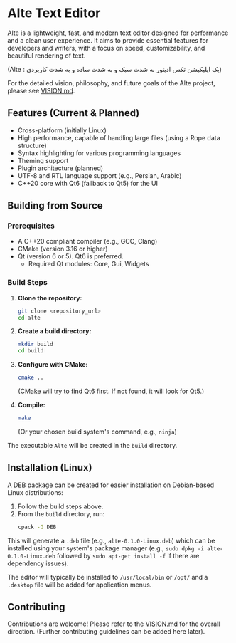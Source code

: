 # Alte Text Editor

Alte is a lightweight, fast, and modern text editor designed for performance and a clean user experience. It aims to provide essential features for developers and writers, with a focus on speed, customizability, and beautiful rendering of text.

(Alte : یک اپلیکیشن تکس ادیتور به شدت سبک و به شدت ساده و به شدت کاربردی)

For the detailed vision, philosophy, and future goals of the Alte project, please see [VISION.md](VISION.md).

## Features (Current & Planned)

*   Cross-platform (initially Linux)
*   High performance, capable of handling large files (using a Rope data structure)
*   Syntax highlighting for various programming languages
*   Theming support
*   Plugin architecture (planned)
*   UTF-8 and RTL language support (e.g., Persian, Arabic)
*   C++20 core with Qt6 (fallback to Qt5) for the UI

## Building from Source

### Prerequisites

*   A C++20 compliant compiler (e.g., GCC, Clang)
*   CMake (version 3.16 or higher)
*   Qt (version 6 or 5). Qt6 is preferred.
    *   Required Qt modules: Core, Gui, Widgets

### Build Steps

1.  **Clone the repository:**
    ```bash
    git clone <repository_url>
    cd alte
    ```

2.  **Create a build directory:**
    ```bash
    mkdir build
    cd build
    ```

3.  **Configure with CMake:**
    ```bash
    cmake ..
    ```
    (CMake will try to find Qt6 first. If not found, it will look for Qt5.)

4.  **Compile:**
    ```bash
    make
    ```
    (Or your chosen build system's command, e.g., `ninja`)

The executable `Alte` will be created in the `build` directory.

## Installation (Linux)

A DEB package can be created for easier installation on Debian-based Linux distributions:

1.  Follow the build steps above.
2.  From the `build` directory, run:
    ```bash
    cpack -G DEB
    ```
This will generate a `.deb` file (e.g., `alte-0.1.0-Linux.deb`) which can be installed using your system's package manager (e.g., `sudo dpkg -i alte-0.1.0-Linux.deb` followed by `sudo apt-get install -f` if there are dependency issues).

The editor will typically be installed to `/usr/local/bin` or `/opt/` and a `.desktop` file will be added for application menus.

## Contributing

Contributions are welcome! Please refer to the [VISION.md](VISION.md) for the overall direction. (Further contributing guidelines can be added here later).
